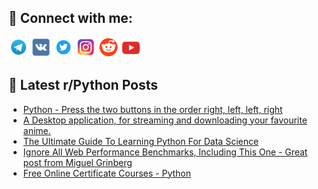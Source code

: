 ## 🔎 Connect with me:
[<img src="https://github.com/bullbesh/bullbesh/blob/main/images/Telegram.png" width="32" height="32" />](https://t.me/bullbesh)
[<img src="https://github.com/bullbesh/bullbesh/blob/main/images/VK.png" width="32" height="32" />](https://vk.com/bullbesh)
[<img src="https://github.com/bullbesh/bullbesh/blob/main/images/Twitter.png" width="32" height="32" />](https://twitter.com/bullbesh1)
[<img src="https://github.com/bullbesh/bullbesh/blob/main/images/Instagram.png" width="32" height="32" />](https://www.instagram.com/bullbesh)
[<img src="https://github.com/bullbesh/bullbesh/blob/main/images/Reddit.png" width="32" height="32" />](https://www.reddit.com/user/bullbesh)
[<img src="https://github.com/bullbesh/bullbesh/blob/main/images/YouTube.png" width="32" height="32" />](https://www.youtube.com/channel/UCtfjRs6uzgq5mfm8S06WTcg)

## 📕 Latest r/Python Posts
<!-- BLOG-POST-LIST:START -->
- [Python - Press the two buttons in the order right, left, left, right](https://www.reddit.com/r/Python/comments/z7mg5q/python_press_the_two_buttons_in_the_order_right/)
- [A Desktop application, for streaming and downloading your favourite anime.](https://www.reddit.com/r/Python/comments/z7m1gc/a_desktop_application_for_streaming_and/)
- [The Ultimate Guide To Learning Python For Data Science](https://www.reddit.com/r/Python/comments/z7lv2g/the_ultimate_guide_to_learning_python_for_data/)
- [Ignore All Web Performance Benchmarks, Including This One - Great post from Miguel Grinberg](https://www.reddit.com/r/Python/comments/z7lkf4/ignore_all_web_performance_benchmarks_including/)
- [Free Online Certificate Courses - Python](https://www.reddit.com/r/Python/comments/z7ja0u/free_online_certificate_courses_python/)
<!-- BLOG-POST-LIST:END -->
